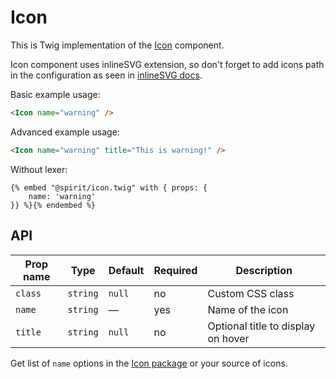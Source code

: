 # Icon

This is Twig implementation of the [Icon] component.

Icon component uses inlineSVG extension, so don't forget to add icons path in the configuration
as seen in [inlineSVG docs].

Basic example usage:

```html
<Icon name="warning" />
```

Advanced example usage:

```html
<Icon name="warning" title="This is warning!" />
```

Without lexer:

```twig
{% embed "@spirit/icon.twig" with { props: {
    name: 'warning'
}} %}{% endembed %}
```

## API

| Prop name | Type     | Default | Required | Description                        |
| --------- | -------- | ------- | -------- | ---------------------------------- |
| `class`   | `string` | `null`  | no       | Custom CSS class                   |
| `name`    | `string` | —       | yes      | Name of the icon                   |
| `title`   | `string` | `null`  | no       | Optional title to display on hover |

Get list of `name` options in the [Icon package] or your source of icons.

[icon]: https://github.com/lmc-eu/spirit-design-system/tree/main/packages/web/src/components/Icon
[inlinesvg docs]: https://github.com/lmc-eu/spirit-design-system/tree/main/packages/web-twig/docs/inlineSVG.md
[icon package]: https://github.com/lmc-eu/spirit-design-system/tree/main/packages/icons
